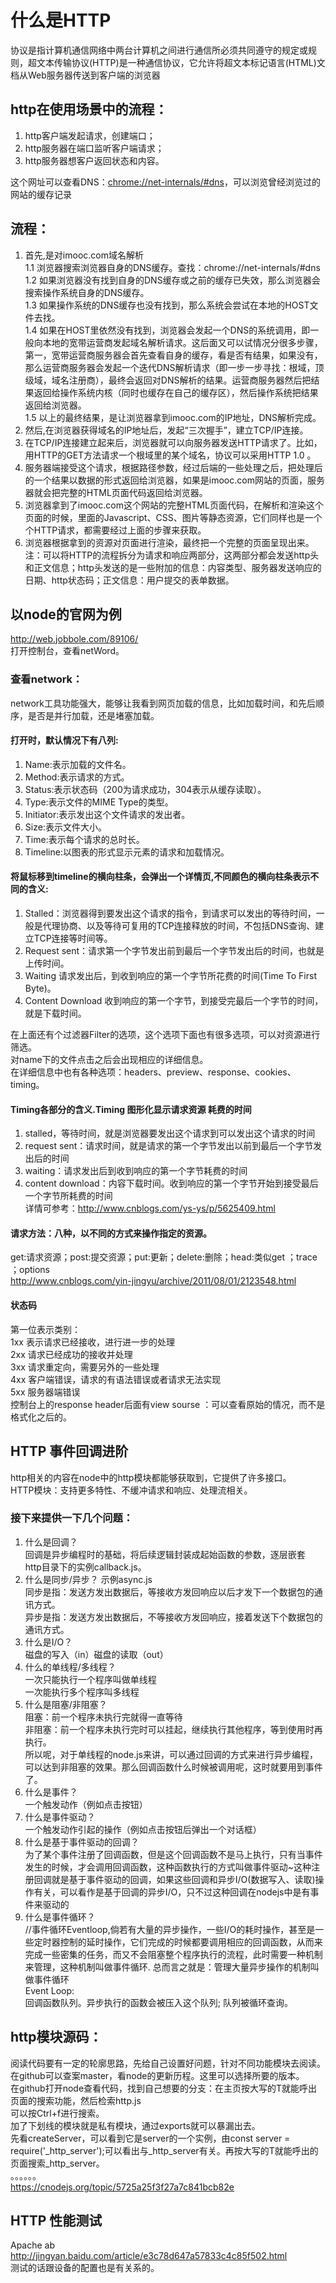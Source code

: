 # 什么是HTTP
协议是指计算机通信网络中两台计算机之间进行通信所必须共同遵守的规定或规则，超文本传输协议(HTTP)是一种通信协议，它允许将超文本标记语言(HTML)文档从Web服务器传送到客户端的浏览器<br/>
## http在使用场景中的流程：
1. http客户端发起请求，创建端口；<br/>
2. http服务器在端口监听客户端请求；<br/>
3. http服务器想客户返回状态和内容。<br/>

这个网址可以查看DNS：[chrome://net-internals/#dns](chrome://net-internals/#dns)，可以浏览曾经浏览过的网站的缓存记录

## 流程：
1. 首先,是对imooc.com域名解析<br/>
  1.1 浏览器搜索浏览器自身的DNS缓存。查找：chrome://net-internals/#dns<br/>
  1.2 如果浏览器没有找到自身的DNS缓存或之前的缓存已失效，那么浏览器会搜索操作系统自身的DNS缓存。<br/>
  1.3 如果操作系统的DNS缓存也没有找到，那么系统会尝试在本地的HOST文件去找。<br/>
  1.4 如果在HOST里依然没有找到，浏览器会发起一个DNS的系统调用，即一般向本地的宽带运营商发起域名解析请求。这后面又可以试情况分很多步骤，第一，宽带运营商服务器会首先查看自身的缓存，看是否有结果，如果没有，那么运营商服务器会发起一个迭代DNS解析请求（即一步一步寻找：根域，顶级域，域名注册商），最终会返回对DNS解析的结果。运营商服务器然后把结果返回给操作系统内核（同时也缓存在自己的缓存区），然后操作系统把结果返回给浏览器。<br/>
  1.5 以上的最终结果，是让浏览器拿到imooc.com的IP地址，DNS解析完成。<br/>
2. 然后,在浏览器获得域名的IP地址后，发起“三次握手”，建立TCP/IP连接。
3. 在TCP/IP连接建立起来后，浏览器就可以向服务器发送HTTP请求了。比如，用HTTP的GET方法请求一个根域里的某个域名，协议可以采用HTTP 1.0 。
4. 服务器端接受这个请求，根据路径参数，经过后端的一些处理之后，把处理后的一个结果以数据的形式返回给浏览器，如果是imooc.com网站的页面，服务器就会把完整的HTML页面代码返回给浏览器。
5. 浏览器拿到了imooc.com这个网站的完整HTML页面代码，在解析和渲染这个页面的时候，里面的Javascript、CSS、图片等静态资源，它们同样也是一个个HTTP请求，都需要经过上面的步骤来获取。
6. 浏览器根据拿到的资源对页面进行渲染，最终把一个完整的页面呈现出来。
注：可以将HTTP的流程拆分为请求和响应两部分，这两部分都会发送http头和正文信息；http头发送的是一些附加的信息：内容类型、服务器发送响应的日期、http状态码；正文信息：用户提交的表单数据。

## 以node的官网为例
http://web.jobbole.com/89106/<br/>
打开控制台，查看netWord。<br/>
### 查看network：
network工具功能强大，能够让我看到网页加载的信息，比如加载时间，和先后顺序，是否是并行加载，还是堵塞加载。<br/>
#### 打开时，默认情况下有八列:<br/>
1. Name:表示加载的文件名。
2. Method:表示请求的方式。
3. Status:表示状态码（200为请求成功，304表示从缓存读取）。
4. Type:表示文件的MIME Type的类型。
5. Initiator:表示发出这个文件请求的发出者。
6. Size:表示文件大小。
7. Time:表示每个请求的总时长。
8. Timeline:以图表的形式显示元素的请求和加载情况。<br/>

#### 将鼠标移到timeline的横向柱条，会弹出一个详情页,不同颜色的横向柱条表示不同的含义:   
1. Stalled：浏览器得到要发出这个请求的指令，到请求可以发出的等待时间，一般是代理协商、以及等待可复用的TCP连接释放的时间，不包括DNS查询、建立TCP连接等时间等。
2. Request sent：请求第一个字节发出前到最后一个字节发出后的时间，也就是上传时间。
3. Waiting 请求发出后，到收到响应的第一个字节所花费的时间(Time To First Byte)。
4. Content Download 收到响应的第一个字节，到接受完最后一个字节的时间，就是下载时间。<br/>

在上面还有个过滤器Filter的选项，这个选项下面也有很多选项，可以对资源进行筛选。<br/>
对name下的文件点击之后会出现相应的详细信息。<br/>
在详细信息中也有各种选项：headers、preview、response、cookies、timing。<br/>

#### Timing各部分的含义.Timing 图形化显示请求资源 耗费的时间
1. stalled，等待时间，就是浏览器要发出这个请求到可以发出这个请求的时间
2. request sent：请求时间，就是请求的第一个字节发出以前到最后一个字节发出后的时间
3. waiting：请求发出后到收到响应的第一个字节耗费的时间
4. content download：内容下载时间。收到响应的第一个字节开始到接受最后一个字节所耗费的时间<br/>
详情可参考：http://www.cnblogs.com/ys-ys/p/5625409.html<br/>

#### 请求方法：八种，以不同的方式来操作指定的资源。
get:请求资源；post:提交资源；put:更新；delete:删除；head:类似get ；trace ；options<br/>
http://www.cnblogs.com/yin-jingyu/archive/2011/08/01/2123548.html

#### 状态码
第一位表示类别：<br/>
  1xx  表示请求已经接收，进行进一步的处理<br/>
  2xx  请求已经成功的接收并处理<br/>
  3xx  请求重定向，需要另外的一些处理<br/>
  4xx  客户端错误，请求的有语法错误或者请求无法实现<br/>
  5xx  服务器端错误<br/>
控制台上的response header后面有view sourse ：可以查看原始的情况，而不是格式化之后的。<br/>

## HTTP 事件回调进阶
http相关的内容在node中的http模块都能够获取到，它提供了许多接口。<br/>
HTTP模块：支持更多特性、不缓冲请求和响应、处理流相关。<br/>
### 接下来提供一下几个问题：
1. 什么是回调？<br/>
回调是异步编程时的基础，将后续逻辑封装成起始函数的参数，逐层嵌套<br/>
http目录下的实例callback.js。
2. 什么是同步/异步？ 示例async.js<br/>
同步是指：发送方发出数据后，等接收方发回响应以后才发下一个数据包的通讯方式。  <br/>
异步是指：发送方发出数据后，不等接收方发回响应，接着发送下个数据包的通讯方式。  <br/>
3. 什么是I/O？<br/>
磁盘的写入（in）磁盘的读取（out）<br/>
4. 什么的单线程/多线程？<br/>
一次只能执行一个程序叫做单线程<br/>
一次能执行多个程序叫多线程<br/>
5. 什么是阻塞/非阻塞？<br/>
阻塞：前一个程序未执行完就得一直等待<br/>
非阻塞：前一个程序未执行完时可以挂起，继续执行其他程序，等到使用时再执行。<br/>
所以呢，对于单线程的node.js来讲，可以通过回调的方式来进行异步编程，可以达到非阻塞的效果。那么回调函数什么时候被调用呢，这时就要用到事件了。<br/>
6. 什么是事件？<br/>
一个触发动作（例如点击按钮）<br/>
7. 什么是事件驱动？<br/>
一个触发动作引起的操作（例如点击按钮后弹出一个对话框）<br/>
8. 什么是基于事件驱动的回调？<br/>
为了某个事件注册了回调函数，但是这个回调函数不是马上执行，只有当事件发生的时候，才会调用回调函数，这种函数执行的方式叫做事件驱动~这种注册回调就是基于事件驱动的回调，如果这些回调和异步I/O(数据写入、读取)操作有关，可以看作是基于回调的异步I/O，只不过这种回调在nodejs中是有事件来驱动的
9. 什么是事件循环？<br/>
//事件循环Eventloop,倘若有大量的异步操作，一些I/O的耗时操作，甚至是一些定时器控制的延时操作，它们完成的时候都要调用相应的回调函数，从而来完成一些密集的任务，而又不会阻塞整个程序执行的流程，此时需要一种机制来管理，这种机制叫做事件循环.
总而言之就是：管理大量异步操作的机制叫做事件循环<br/>
Event Loop:<br/>
回调函数队列。异步执行的函数会被压入这个队列; 队列被循环查询。<br/>

## http模块源码：
阅读代码要有一定的轮廓思路，先给自己设置好问题，针对不同功能模块去阅读。<br/>
在github可以查案master，看node的更新历程。这里可以选择所要的版本。<br/>
在github打开node查看代码，找到自己想要的分支：在主页按大写的T就能呼出页面的搜索功能，然后检索http.js<br/>
可以按Ctrl+f进行搜索。<br/>
加了下划线的模块就是私有模块，通过exports就可以暴漏出去。<br/>
先看createServer，可以看到它是server的一个实例，由const server = require('_http_server');可以看出与_http_server有关。再按大写的T就能呼出的页面搜索_http_server。<br/>
。。。。。。<br/>
https://cnodejs.org/topic/5725a25f3f27a7c841bcb82e<br/>

## HTTP 性能测试
Apache ab<br/>
http://jingyan.baidu.com/article/e3c78d647a57833c4c85f502.html<br/>
测试的话跟设备的配置也是有关系的。<br/>
